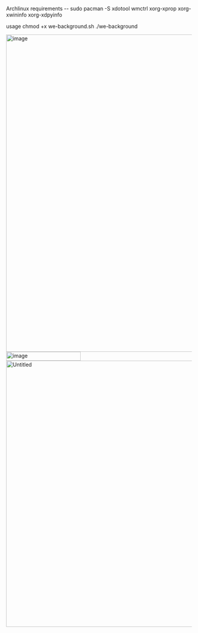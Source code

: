 Archlinux requirements -- sudo pacman -S xdotool wmctrl xorg-xprop xorg-xwininfo xorg-xdpyinfo

usage                     chmod +x we-background.sh
                          ./we-background

<img width="1165" height="858" alt="image" src="https://github.com/user-attachments/assets/69c5ecfb-6b39-489a-9c9f-8faf2f242d4e" />

<img width="202" height="24" alt="image" src="https://github.com/user-attachments/assets/58d1f729-0c93-4fe8-bc45-a59dd6dd2d5e" />

<img width="1280" height="720" alt="Untitled" src="https://github.com/user-attachments/assets/365d4b19-4084-4e0c-9c59-6f5935472754" />
